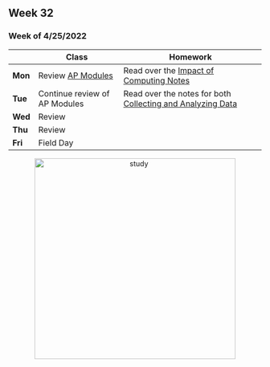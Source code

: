 ## Week 32

### Week of 4/25/2022<br>

|         | Class | Homework |
| ------- | ----- | -------- |
| **Mon** |Review [AP Modules](https://candib80.github.io/apcsp/curriculum/#ap-modules) |Read over the [Impact of Computing Notes](/apcsp/curriculum/impact_of_computing/notes/) |
| **Tue** |Continue review of AP Modules |Read over the notes for both [Collecting and Analyzing Data](/apcsp/curriculum/data_science/) |
| **Wed** |Review | |
| **Thu** |Review | |
| **Fri** |Field Day | |

<div style="text-align:center">
<img src="https://images.collegexpress.com/article/make-studying-more-fun.jpg" alt="study" width="400px">
</div>


<meta http-equiv="refresh" content="300"/>

